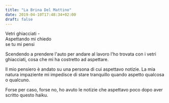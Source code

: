 ```yaml
---
title: "La Brina Del Mattino"
date: 2019-04-10T17:48:34+02:00
draft: false
---
```


Vetri ghiacciati -  
Aspettando mi chiedo  
se tu mi pensi  

<!--more-->

Scendendo a prendere l'auto per andare al lavoro l'ho trovata con i vetri ghiacciati, cosa che mi ha costretto ad aspettare.

Il mio pensiero è andato su una persona di cui aspettavo notizie. La mia natura impaziente mi impedisce di stare tranquillo quando aspetto qualcosa o qualcuno.

Forse per caso, forse no, ho avuto le notizie che aspettavo poco dopo aver scritto questo haiku.
